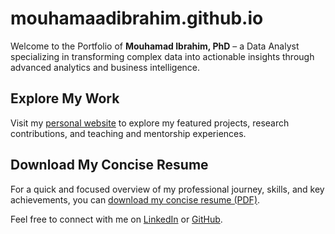 # mouhamaadibrahim.github.io

Welcome to the Portfolio of **Mouhamad Ibrahim, PhD** – a Data Analyst specializing in transforming complex data into actionable insights through advanced analytics and business intelligence.

## Explore My Work
Visit my [personal website](https://mouhamaadibrahim.github.io) to explore my featured projects, research contributions, and teaching and mentorship experiences.

## Download My Concise Resume
For a quick and focused overview of my professional journey, skills, and key achievements, you can [download my concise resume (PDF)](https://github.com/mouhamaadibrahim/mouhamaadibrahim.github.io/blob/main/Upload%20files/Mouhamad_Ibrahim_Data_Analyst_Resume.pdf).

Feel free to connect with me on [LinkedIn](https://www.linkedin.com/in/mouhamaadibrahim) or [GitHub](https://github.com/mouhamaadibrahim).

